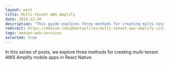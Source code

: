 ```yaml
---
layout: post
title: Multi-Tenant AWS Amplify
date: 2019-12-30
description: "This guide explores three methods for creating multi-tenant AWS Amplify mobile apps in React Native: Cognito custom attributes, Cognito groups, and virtual Cognito groups"
redirect: https://medium.com/@dantasfiles/multi-tenant-aws-amplify-cc3252c4def4
tags: amazon-web-services
selected: true
---
```


In this series of posts, we explore three methods for creating multi-tenant AWS Amplify mobile apps in React Native.
